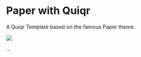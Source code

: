 # Paper with Quiqr

A Quiqr Template based on the famous Paper theme.

<a href="https://quiqr.org/?repo=https://github.com/mipmip/quiqr-paper-themed-template"><img src="https://quiqr.org/button.svg" /></a>

...
